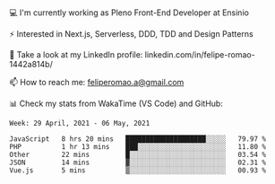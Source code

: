 💻 I'm currently working as Pleno Front-End Developer at Ensinio

⚡ Interested in Next.js, Serverless, DDD, TDD and Design Patterns

👥 Take a look at my LinkedIn profile: linkedin.com/in/felipe-romao-1442a814b/

📫 How to reach me: feliperomao.a@gmail.com

📊 Check my stats from WakaTime (VS Code) and GitHub:

<!--START_SECTION:waka-->
```text
Week: 29 April, 2021 - 06 May, 2021

JavaScript   8 hrs 20 mins   ████████████████████░░░░░   79.97 % 
PHP          1 hr 13 mins    ███░░░░░░░░░░░░░░░░░░░░░░   11.80 % 
Other        22 mins         █░░░░░░░░░░░░░░░░░░░░░░░░   03.54 % 
JSON         14 mins         ▓░░░░░░░░░░░░░░░░░░░░░░░░   02.31 % 
Vue.js       5 mins          ▒░░░░░░░░░░░░░░░░░░░░░░░░   00.93 % 
```
<!--END_SECTION:waka-->

